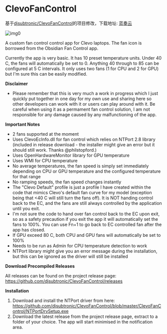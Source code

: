 # ClevoFanControl

基于[djsubtronic/ClevoFanControl](https://github.com/djsubtronic/ClevoFanControl)的项目修改，下载地址: [蓝奏云](https://a01.lanzout.com/i2Qd127wjbah)

![img0](https://fastly.jsdelivr.net/gh/lalakii/ClevoFanControl@master/pic.jpg)

A custom fan control control app for Clevo laptops. The fan icon is borrowed from the Obsidian Fan Control app.

Currently the app is very basic. It has 10 preset temperature units. Under 40 C, the fans will automatically be set to 0. Anything 40 through to 85 can be configured at 5 C intervals. It only uses two fans (1 for CPU and 2 for GPU) but I'm sure this can be easily modified.

**Disclaimer**

- Please remember that this is very much a work in progress which I just quickly put together in one day for my own use and sharing here so other developers can work with it or users can play around with it. Be careful when using it as a permament fan control solution, I am not responsible for any damage caused by any malfunctioning of the app.

**Important Notes**

- 2 fans supported at the moment
- Uses ClevoEcInfo.dll for fan control which relies on NTPort 2.8 library (included in release download - the installer might give an error but it should still work. Thanks @philstopford.)
- Uses OpenHardwareMonitor library for GPU temperature
- Uses WMI for CPU temperature
- No average temperatures, the fan speed is simply set immediately depending on CPU or GPU temperature and the configured temperature for that range
- No ramping speeds, the fan speed changes instantly
- The "Clevo Default" profile is just a profile I have created within the code that mimics Clevo's default fan curve for my model (exception being that <40 C will still turn the fans off). It is NOT handing control back to the EC, and the fans are still always controlled by the application until you exit.
- I'm not sure the code to hand over fan control back to the EC upon exit, so as a safety precaution if you exit the app it will automatically set the fans to 100%. You can use Fn+1 to go back to EC controlled fan after the app has closed.
- If GPU exceed 80 C, both CPU and GPU fans will automatically be set to 100%
- Needs to be run as Admin for CPU temperature detection to work
- NTPort library might give you an error message during the installation, but this can be ignored as the driver will still be installed

**Download Precompiled Releases**

All releases can be found on the project release page: https://github.com/djsubtronic/ClevoFanControl/releases

**Installation**

1. Download and install the NTPort driver from here: https://github.com/djsubtronic/ClevoFanControl/blob/master/ClevoFanControl/NTPortDrvSetup.exe
2. Download the latest release from the project release page, extract to a folder of your choice. The app will start minimised in the notification area.
